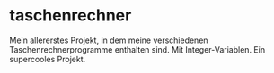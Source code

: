 # taschenrechner
Mein allererstes Projekt, in dem meine verschiedenen Taschenrechnerprogramme enthalten sind.
Mit Integer-Variablen.
Ein supercooles Projekt.